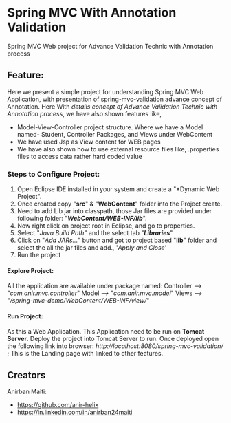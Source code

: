# Spring MVC With Annotation Validation  
Spring MVC Web project for Advance Validation Technic with Annotation process

## Feature:
Here we present a simple project for understanding Spring MVC Web Application, with presentation of spring-mvc-validation advance concept of Annotation. Here With *details concept of 
Advance Validation Technic with Annotation process*, we have also shown features like,

- Model-View-Controller project structure. Where we have a Model named- Student, Controller Packages, and Views under WebContent 
- We have used Jsp as View content for WEB pages
- We have also shown how to use external resource files like, .properties files to access data rather hard coded value

### Steps to Configure Project:

1. Open Eclipse IDE installed in your system and create a "*Dynamic Web Project".
2. Once created copy "**src**" & "**WebContent**" folder into the Project create.
3. Need to add Lib jar into classpath, those Jar files are provided under following folder:  "***WebContent/WEB-INF/lib***".
4. Now right click on project root in Eclipse, and go to properties. 
5. Select "*Java Build Path*" and the select tab "***Libraries***"
6. Click on "*Add JARs...*" button and got to project based "**lib**" folder and select the all the jar files and add., '*Apply and Close*'
7. Run the project

#### Explore Project:

All the application are available under package named:
 Controller --> "*com.anir.mvc.controller*"
 Model --> "*com.anir.mvc.model*"
 Views --> "*/spring-mvc-demo/WebContent/WEB-INF/view/*"

#### Run Project:

As this a Web Application. This Application need to be run on **Tomcat Server**.
Deploy the project into Tomcat Server to run. 
Once deployed open the following link into browser: 
*http://localhost:8080/spring-mvc-validation/* ; This is the Landing page with linked to other features.


## Creators
Anirban Maiti:
- https://github.com/anir-helix
- https://in.linkedin.com/in/anirban24maiti


